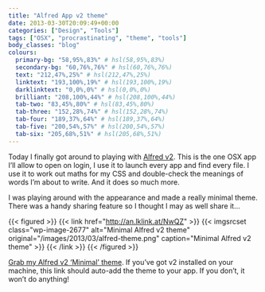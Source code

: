 ```yaml
---
title: "Alfred App v2 theme"
date: 2013-03-30T20:09:49+00:00
categories: ["Design", "Tools"]
tags: ["OSX", "procrastinating", "theme", "tools"]
body_classes: "blog"
colours:
  primary-bg: "58,95%,83%" # hsl(58,95%,83%)
  secondary-bg: "60,76%,76%" # hsl(60,76%,76%)
  text: "212,47%,25%" # hsl(212,47%,25%)
  linktext: "193,100%,19%" # hsl(193,100%,19%)
  darklinktext: "0,0%,0%" # hsl(0,0%,0%)
  brilliant: "208,100%,44%" # hsl(208,100%,44%)
  tab-two: "83,45%,80%" # hsl(83,45%,80%)
  tab-three: "152,28%,74%" # hsl(152,28%,74%)
  tab-four: "189,37%,64%" # hsl(189,37%,64%)
  tab-five: "200,54%,57%" # hsl(200,54%,57%)
  tab-six: "205,68%,51%" # hsl(205,68%,51%)
---
```


Today I finally got around to playing with [Alfred v2](http://www.alfredapp.com/). This is the one OSX app I’ll allow to open on login, I use it to launch every app and find every file. I use it to work out maths for my CSS and double-check the meanings of words I’m about to write. And it does so much more.

I was playing around with the appearance and made a really minimal theme. There was a handy sharing feature so I thought I may as well share it…

{{< figured >}}
  {{< link href="http://an.lklink.at/NwQZ" >}}
  	{{< imgsrcset class="wp-image-2677" alt="Minimal Alfred v2 theme" original="/images/2013/03/alfred-theme.png" caption="Minimal Alfred v2 theme" >}}
  {{< /link >}}
{{< /figured >}}

[Grab my Alfred v2 ‘Minimal’ theme](http://an.lklink.at/NwQZ). If you’ve got v2 installed on your machine, this link should auto-add the theme to your app. If you don’t, it won’t do anything!

	